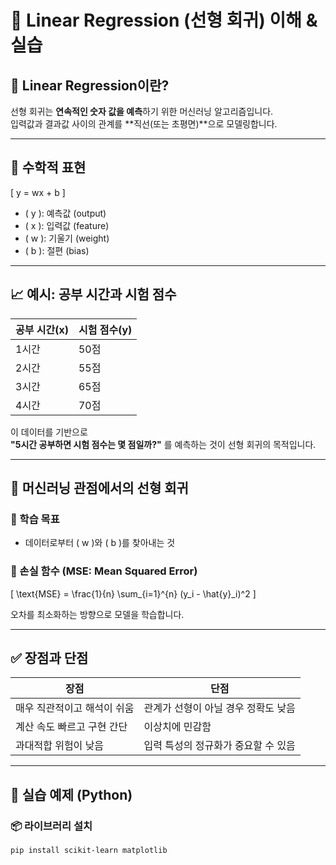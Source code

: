 # 📘 Linear Regression (선형 회귀) 이해 & 실습

## 📌 Linear Regression이란?

선형 회귀는 **연속적인 숫자 값을 예측**하기 위한 머신러닝 알고리즘입니다.  
입력값과 결과값 사이의 관계를 **직선(또는 초평면)**으로 모델링합니다.

---

## 🎯 수학적 표현

\[
y = wx + b
\]

- \( y \): 예측값 (output)
- \( x \): 입력값 (feature)
- \( w \): 기울기 (weight)
- \( b \): 절편 (bias)

---

## 📈 예시: 공부 시간과 시험 점수

| 공부 시간(x) | 시험 점수(y) |
|--------------|--------------|
| 1시간        | 50점         |
| 2시간        | 55점         |
| 3시간        | 65점         |
| 4시간        | 70점         |

이 데이터를 기반으로  
**"5시간 공부하면 시험 점수는 몇 점일까?"** 를 예측하는 것이 선형 회귀의 목적입니다.

---

## 🤖 머신러닝 관점에서의 선형 회귀

### 🎯 학습 목표
- 데이터로부터 \( w \)와 \( b \)를 찾아내는 것

### 🧮 손실 함수 (MSE: Mean Squared Error)

\[
\text{MSE} = \frac{1}{n} \sum_{i=1}^{n} (y_i - \hat{y}_i)^2
\]

오차를 최소화하는 방향으로 모델을 학습합니다.

---

## ✅ 장점과 단점

| 장점                             | 단점                               |
|----------------------------------|------------------------------------|
| 매우 직관적이고 해석이 쉬움         | 관계가 선형이 아닐 경우 정확도 낮음     |
| 계산 속도 빠르고 구현 간단          | 이상치에 민감함                     |
| 과대적합 위험이 낮음               | 입력 특성의 정규화가 중요할 수 있음     |

---

## 🧪 실습 예제 (Python)

### 📦 라이브러리 설치
```bash
pip install scikit-learn matplotlib

